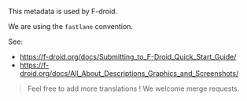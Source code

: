 This metadata is used by F-droid.

We are using the `fastlane` convention.

See:
- https://f-droid.org/docs/Submitting_to_F-Droid_Quick_Start_Guide/
- https://f-droid.org/docs/All_About_Descriptions_Graphics_and_Screenshots/

> Feel free to add more translations !  We welcome merge requests.

